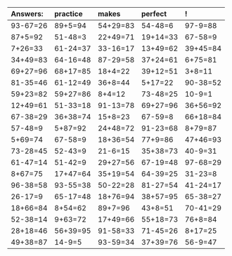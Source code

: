 | Answers: | practice | makes | perfect | ! |
| :--- | :--- | :--- | :--- | :--- |
| 93-67=26 | 89+5=94 | 54+29=83 | 54-48=6 | 97-9=88 | 
| 87+5=92 | 51-48=3 | 22+49=71 | 19+14=33 | 67-58=9 | 
| 7+26=33 | 61-24=37 | 33-16=17 | 13+49=62 | 39+45=84 | 
| 34+49=83 | 64-16=48 | 87-29=58 | 37+24=61 | 6+75=81 | 
| 69+27=96 | 68+17=85 | 18+4=22 | 39+12=51 | 3+8=11 | 
| 81-35=46 | 61-12=49 | 36+8=44 | 5+17=22 | 90-38=52 | 
| 59+23=82 | 59+27=86 | 8+4=12 | 73-48=25 | 10-9=1 | 
| 12+49=61 | 51-33=18 | 91-13=78 | 69+27=96 | 36+56=92 | 
| 67-38=29 | 36+38=74 | 15+8=23 | 67-59=8 | 66+18=84 | 
| 57-48=9 | 5+87=92 | 24+48=72 | 91-23=68 | 8+79=87 | 
| 5+69=74 | 67-58=9 | 18+36=54 | 77+9=86 | 47+46=93 | 
| 73-28=45 | 52-43=9 | 21-6=15 | 35+38=73 | 40-9=31 | 
| 61-47=14 | 51-42=9 | 29+27=56 | 67-19=48 | 97-68=29 | 
| 8+67=75 | 17+47=64 | 35+19=54 | 64-39=25 | 31-23=8 | 
| 96-38=58 | 93-55=38 | 50-22=28 | 81-27=54 | 41-24=17 | 
| 26-17=9 | 65-17=48 | 18+76=94 | 38+57=95 | 65-38=27 | 
| 18+66=84 | 8+54=62 | 89+7=96 | 43+8=51 | 70-41=29 | 
| 52-38=14 | 9+63=72 | 17+49=66 | 55+18=73 | 76+8=84 | 
| 28+18=46 | 56+39=95 | 91-58=33 | 71-45=26 | 8+17=25 | 
| 49+38=87 | 14-9=5 | 93-59=34 | 37+39=76 | 56-9=47 | 

